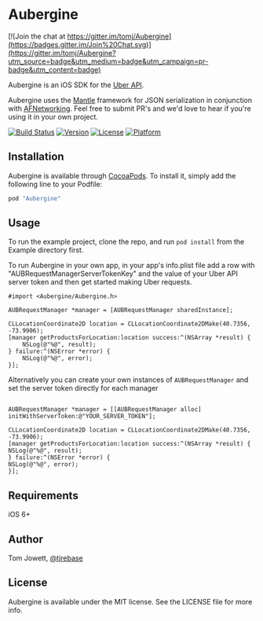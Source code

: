# Aubergine

[![Join the chat at https://gitter.im/tomj/Aubergine](https://badges.gitter.im/Join%20Chat.svg)](https://gitter.im/tomj/Aubergine?utm_source=badge&utm_medium=badge&utm_campaign=pr-badge&utm_content=badge)

Aubergine is an iOS SDK for the [Uber API](https://developer.uber.com).

Aubergine uses the [Mantle](https://github.com/Mantle/Mantle) framework for JSON serialization in conjunction with [AFNetworking](https://github.com/AFNetworking/AFNetworking).  Feel free to submit PR's and we'd love to hear if you're using it in your own project.

[![Build Status](https://travis-ci.org/tomj/Aubergine.svg?branch=master)](https://travis-ci.org/tomj/Aubergine)
[![Version](https://img.shields.io/cocoapods/v/Aubergine.svg?style=flat)](http://cocoapods.org/pods/Aubergine)
[![License](https://img.shields.io/cocoapods/l/Aubergine.svg?style=flat)](http://cocoapods.org/pods/Aubergine)
[![Platform](https://img.shields.io/cocoapods/p/Aubergine.svg?style=flat)](http://cocoapods.org/pods/Aubergine)

## Installation

Aubergine is available through [CocoaPods](http://cocoapods.org). To install
it, simply add the following line to your Podfile:

```ruby
pod "Aubergine"
```

## Usage

To run the example project, clone the repo, and run `pod install` from the Example directory first.

To run Aubergine in your own app, in your app's info.plist file add a row with "AUBRequestManagerServerTokenKey" and the value of your Uber API server token and then get started making Uber requests.

```objc
#import <Aubergine/Aubergine.h>

AUBRequestManager *manager = [AUBRequestManager sharedInstance];

CLLocationCoordinate2D location = CLLocationCoordinate2DMake(40.7356, -73.9906);
[manager getProductsForLocation:location success:^(NSArray *result) {
    NSLog(@"%@", result);
} failure:^(NSError *error) {
    NSLog(@"%@", error);
}];
```

Alternatively you can create your own instances of `AUBRequestManager` and set the server token directly for each manager
```objc

AUBRequestManager *manager = [[AUBRequestManager alloc] initWithServerToken:@"YOUR_SERVER_TOKEN"];

CLLocationCoordinate2D location = CLLocationCoordinate2DMake(40.7356, -73.9906);
[manager getProductsForLocation:location success:^(NSArray *result) {
NSLog(@"%@", result);
} failure:^(NSError *error) {
NSLog(@"%@", error);
}];
```

## Requirements

iOS 6+

## Author

Tom Jowett, [@tjrebase](https://www.twitter.com/tjrebase)

## License

Aubergine is available under the MIT license. See the LICENSE file for more info.

